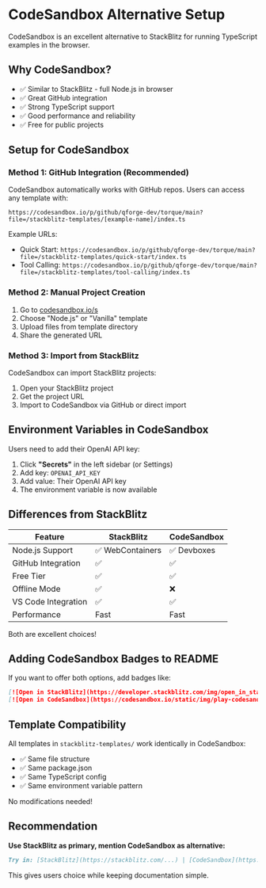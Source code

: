 # CodeSandbox Alternative Setup

CodeSandbox is an excellent alternative to StackBlitz for running TypeScript examples in the browser.

## Why CodeSandbox?

- ✅ Similar to StackBlitz - full Node.js in browser
- ✅ Great GitHub integration
- ✅ Strong TypeScript support
- ✅ Good performance and reliability
- ✅ Free for public projects

## Setup for CodeSandbox

### Method 1: GitHub Integration (Recommended)

CodeSandbox automatically works with GitHub repos. Users can access any template with:

```
https://codesandbox.io/p/github/qforge-dev/torque/main?file=/stackblitz-templates/[example-name]/index.ts
```

Example URLs:

- Quick Start: `https://codesandbox.io/p/github/qforge-dev/torque/main?file=/stackblitz-templates/quick-start/index.ts`
- Tool Calling: `https://codesandbox.io/p/github/qforge-dev/torque/main?file=/stackblitz-templates/tool-calling/index.ts`

### Method 2: Manual Project Creation

1. Go to [codesandbox.io/s](https://codesandbox.io/s)
2. Choose "Node.js" or "Vanilla" template
3. Upload files from template directory
4. Share the generated URL

### Method 3: Import from StackBlitz

CodeSandbox can import StackBlitz projects:

1. Open your StackBlitz project
2. Get the project URL
3. Import to CodeSandbox via GitHub or direct import

## Environment Variables in CodeSandbox

Users need to add their OpenAI API key:

1. Click **"Secrets"** in the left sidebar (or Settings)
2. Add key: `OPENAI_API_KEY`
3. Add value: Their OpenAI API key
4. The environment variable is now available

## Differences from StackBlitz

| Feature             | StackBlitz       | CodeSandbox |
| ------------------- | ---------------- | ----------- |
| Node.js Support     | ✅ WebContainers | ✅ Devboxes |
| GitHub Integration  | ✅               | ✅          |
| Free Tier           | ✅               | ✅          |
| Offline Mode        | ✅               | ❌          |
| VS Code Integration | ✅               | ✅          |
| Performance         | Fast             | Fast        |

Both are excellent choices!

## Adding CodeSandbox Badges to README

If you want to offer both options, add badges like:

```markdown
[![Open in StackBlitz](https://developer.stackblitz.com/img/open_in_stackblitz.svg)](https://stackblitz.com/github/...)
[![Open in CodeSandbox](https://codesandbox.io/static/img/play-codesandbox.svg)](https://codesandbox.io/p/github/...)
```

## Template Compatibility

All templates in `stackblitz-templates/` work identically in CodeSandbox:

- ✅ Same file structure
- ✅ Same package.json
- ✅ Same TypeScript config
- ✅ Same environment variable pattern

No modifications needed!

## Recommendation

**Use StackBlitz as primary, mention CodeSandbox as alternative:**

```markdown
Try in: [StackBlitz](https://stackblitz.com/...) | [CodeSandbox](https://codesandbox.io/...)
```

This gives users choice while keeping documentation simple.
